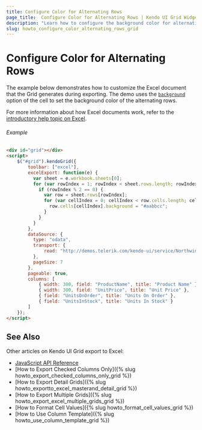 ```yaml
---
title: Configure Color for Alternating Rows
page_title:  Configure Color for Alternating Rows | Kendo UI Grid Widget
description: "Learn how to configure the background color for alternating rows in the Kendo UI Grid widget."
slug: howto_configure_color_alternating_rows_grid
---
```


# Configure Color for Alternating Rows

The example below demonstrates how to customize the Excel document that the Grid generates during exporting. The demo uses the [`background`](/api/javascript/ooxml/workbook#configuration-sheets.rows.cells.background) option of the cell to set the background color of the alternating rows. 

For more information about how Excel documents work, refer to the [introductory help topic on Excel](/framework/excel/introduction#create-excel-document).

###### Example

```html
<div id="grid"></div>
<script>
    $("#grid").kendoGrid({
        toolbar: ["excel"],
        excelExport: function(e) {
          var sheet = e.workbook.sheets[0];
          for (var rowIndex = 1; rowIndex < sheet.rows.length; rowIndex++) {
            if (rowIndex % 2 == 0) {
              var row = sheet.rows[rowIndex];
              for (var cellIndex = 0; cellIndex < row.cells.length; cellIndex ++) {
                row.cells[cellIndex].background = "#aabbcc";
              }
            }
          }
        },
        dataSource: {
          type: "odata",
          transport: {
              read: "http://demos.telerik.com/kendo-ui/service/Northwind.svc/Products"
          },
          pageSize: 7
        },
        pageable: true,
        columns: [
            { width: 300, field: "ProductName", title: "Product Name" },
            { width: 300, field: "UnitPrice", title: "Unit Price" },
            { field: "UnitsOnOrder", title: "Units On Order" },
            { field: "UnitsInStock", title: "Units In Stock" }
        ]
    });
</script>
```

## See Also

Other articles on Kendo UI Grid export to Excel:

* [JavaScript API Reference](/api/javascript/ui/grid#configuration-excel)
* [How to Export Checked Columns Only]({% slug howto_export_checked_columns_only_grid %})
* [How to Export Detail Grids]({% slug howto_exportto_excel_masterand_detail_grid %})
* [How to Export Multiple Grids]({% slug howto_export_excel_multiple_grids_grid %})
* [How to Format Cell Values]({% slug howto_format_cell_values_grid %})
* [How to Use Column Template]({% slug howto_use_column_template_grid %})